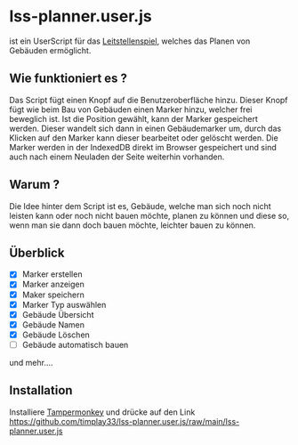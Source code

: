 # lss-planner.user.js

ist ein UserScript für das [Leitstellenspiel](https://leitstellenspiel.de), welches das Planen von Gebäuden ermöglicht.

## Wie funktioniert es ?

Das Script fügt einen Knopf auf die Benutzeroberfläche hinzu. Dieser Knopf fügt wie beim Bau von Gebäuden einen Marker hinzu, welcher frei beweglich ist. Ist die Position gewählt, kann der Marker gespeichert werden. Dieser wandelt sich dann in einen Gebäudemarker um, durch das Klicken auf den Marker kann dieser bearbeitet oder gelöscht werden. Die Marker werden in der IndexedDB direkt im Browser gespeichert und sind auch nach einem Neuladen der Seite weiterhin vorhanden.

## Warum ?

Die Idee hinter dem Script ist es, Gebäude, welche man sich noch nicht leisten kann oder noch nicht bauen möchte, planen zu können und diese so, wenn man sie dann doch bauen möchte, leichter bauen zu können.

## Überblick

- [x] Marker erstellen
- [x] Marker anzeigen
- [x] Maker speichern
- [x] Marker Typ auswählen
- [x] Gebäude Übersicht
- [x] Gebäude Namen
- [x] Gebäude Löschen
- [ ] Gebäude automatisch bauen

und mehr....

## Installation

Installiere [Tampermonkey](https://www.tampermonkey.net/)
und drücke auf den Link
https://github.com/timplay33/lss-planner.user.js/raw/main/lss-planner.user.js
